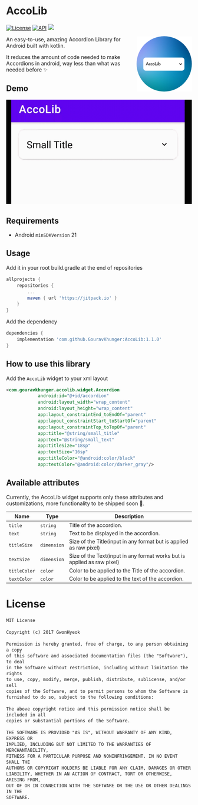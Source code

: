 # AccoLib

[![License](http://img.shields.io/badge/license-MIT-green.svg?style=flat)]()
[![API](https://img.shields.io/badge/API-21%2B-brightgreen.svg?style=flat)](https://android-arsenal.com/api?level=15)
[![](https://jitpack.io/v/GouravKhunger/AccoLib.svg)](https://jitpack.io/#GouravKhunger/Accolib)

<img alt = "AccoLib Logo" src="https://raw.githubusercontent.com/GouravKhunger/AccoLib/main/art/logo.png" height="150px" width="150px" align="right"/>

An easy-to-use, amazing Accordion Library for Android built with kotlin.

It reduces the amount of code needed to make Accordions in android, way less
than what was needed before ✨

## Demo
![Image of Preview](./art/demo.gif)

## Requirements
- Android `minSDKVersion` 21

## Usage
Add it in your root build.gradle at the end of repositories
```Groovy
allprojects {
    repositories {
        ...
        maven { url 'https://jitpack.io' }
    }
}
```

Add the dependency
```Groovy
dependencies {
    implementation 'com.github.GouravKhunger:AccoLib:1.1.0'
}
```

## How to use this library
Add the `AccoLib` widget to your xml layout
```xml
<com.gouravkhunger.accolib.widget.Accordion
            android:id="@+id/accordion"
            android:layout_width="wrap_content"
            android:layout_height="wrap_content"
            app:layout_constraintEnd_toEndOf="parent"
            app:layout_constraintStart_toStartOf="parent"
            app:layout_constraintTop_toTopOf="parent"
            app:title="@string/small_title"
            app:text="@string/small_text"
            app:titleSize="18sp"
            app:textSize="16sp"
            app:titleColor="@android:color/black"
            app:textColor="@android:color/darker_gray"/>
```

## Available attributes

Currently, the AccoLib widget supports only these attributes and 
customizations, more functionality to be shipped soon 🚀.

| Name         | Type        | Description                                                             |
|--------------|-------------|-------------------------------------------------------------------------|
| `title`      | `string`    | Title of the accordion.                                                 |
| `text`       | `string`    | Text to be displayed in the accordion.                                  |
| `titleSize`  | `dimension` | Size of the Title(input in any format but is applied as raw pixel)      |
| `textSize`   | `dimension` | Size of the Text(input in any format works but is applied as raw pixel) |
| `titleColor` | `color`     | Color to be applied to the Title of the accordion.                      |
| `textColor`  | `color`     | Color to be applied to the text of the accordion.                       |

# License
```
MIT License

Copyright (c) 2017 GwonHyeok

Permission is hereby granted, free of charge, to any person obtaining a copy
of this software and associated documentation files (the "Software"), to deal
in the Software without restriction, including without limitation the rights
to use, copy, modify, merge, publish, distribute, sublicense, and/or sell
copies of the Software, and to permit persons to whom the Software is
furnished to do so, subject to the following conditions:

The above copyright notice and this permission notice shall be included in all
copies or substantial portions of the Software.

THE SOFTWARE IS PROVIDED "AS IS", WITHOUT WARRANTY OF ANY KIND, EXPRESS OR
IMPLIED, INCLUDING BUT NOT LIMITED TO THE WARRANTIES OF MERCHANTABILITY,
FITNESS FOR A PARTICULAR PURPOSE AND NONINFRINGEMENT. IN NO EVENT SHALL THE
AUTHORS OR COPYRIGHT HOLDERS BE LIABLE FOR ANY CLAIM, DAMAGES OR OTHER
LIABILITY, WHETHER IN AN ACTION OF CONTRACT, TORT OR OTHERWISE, ARISING FROM,
OUT OF OR IN CONNECTION WITH THE SOFTWARE OR THE USE OR OTHER DEALINGS IN THE
SOFTWARE.
```
